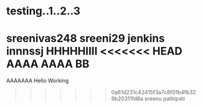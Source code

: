 # testing..1..2..3
sreenivas248
sreeni29
jenkins innnssj
HHHHHIIII
<<<<<<< HEAD
AAAA
AAAA
BB
=======
AAAAAAA
Hello Working
>>>>>>> 0a61d231c42415f3a7c8f01b4fb329b20311fd8a
sreenu
pathipati
